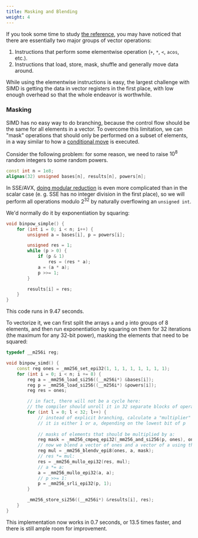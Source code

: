 ```yaml
---
title: Masking and Blending
weight: 4
---
```


If you took some time to study [the reference](https://software.intel.com/sites/landingpage/IntrinsicsGuide), you may have noticed that there are essentially two major groups of vector operations:

1. Instructions that perform some elementwise operation (`+`, `*`, `<`, `acos`, etc.).
2. Instructions that load, store, mask, shuffle and generally move data around.

While using the elementwise instructions is easy, the largest challenge with SIMD is getting the data in vector registers in the first place, with low enough overhead so that the whole endeavor is worthwhile.

### Masking

SIMD has no easy way to do branching, because the control flow should be the same for all elements in a vector. To overcome this limitation, we can "mask" operations that should only be performed on a subset of elements, in a way similar to how a [conditional move](/hpc/analyzing-performance/assembly) is executed.

Consider the following problem: for some reason, we need to raise $10^8$ random integers to some random powers.

```c++
const int n = 1e8;
alignas(32) unsigned bases[n], results[n], powers[n];
```

In SSE/AVX, [doing modular reduction](/hpc/arithmetic/integer) is even more complicated than in the scalar case (e. g. SSE has no integer division in the first place), so we will perform all operations modulo $2^{32}$ by naturally overflowing an `unsigned int`.

We'd normally do it by exponentiation by squaring:

```c++
void binpow_simple() {
    for (int i = 0; i < n; i++) {
        unsigned a = bases[i], p = powers[i];

        unsigned res = 1;
        while (p > 0) {
            if (p & 1)
                res = (res * a);
            a = (a * a);
            p >>= 1;
        }

        results[i] = res;
    }
}
```

This code runs in 9.47 seconds.

To vectorize it, we can first split the arrays `a` and `p` into groups of 8 elements, and then run exponentiation by squaring on them for 32 iterations (the maximum for any 32-bit power), masking the elements that need to be squared:

```c++
typedef __m256i reg;

void binpow_simd() {
    const reg ones = _mm256_set_epi32(1, 1, 1, 1, 1, 1, 1, 1);
    for (int i = 0; i < n; i += 8) {
        reg a = _mm256_load_si256((__m256i*) &bases[i]);
        reg p = _mm256_load_si256((__m256i*) &powers[i]);
        reg res = ones;

        // in fact, there will not be a cycle here:
        // the compiler should unroll it in 32 separate blocks of operations
        for (int l = 0; l < 32; l++) {
            // instead of explicit branching, calculate a "multiplier" for every element:
            // it is either 1 or a, depending on the lowest bit of p
            
            // masks of elements that should be multiplied by a:
            reg mask = _mm256_cmpeq_epi32(_mm256_and_si256(p, ones), ones);
            // now we blend a vector of ones and a vector of a using this mask:
            reg mul = _mm256_blendv_epi8(ones, a, mask);
            // res *= mul:
            res = _mm256_mullo_epi32(res, mul);
            // a *= a:
            a = _mm256_mullo_epi32(a, a);
            // p >>= 1:
            p = _mm256_srli_epi32(p, 1);
        }

        _mm256_store_si256((__m256i*) &results[i], res);
    }
}
```

This implementation now works in 0.7 seconds, or 13.5 times faster, and there is still ample room for improvement.
